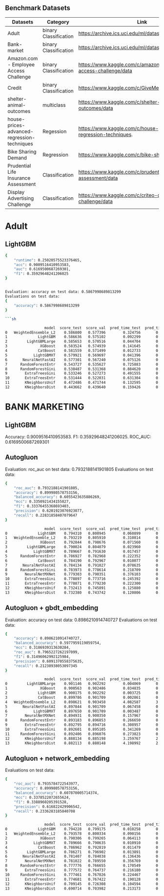 
## Benchmark Datasets

| Datasets | Category | Link |
| -------- | -------- | ---- |
| Adult | binary Classification | https://archive.ics.uci.edu/ml/datasets/Adult |
| Bank-market | binary Classification | https://archive.ics.uci.edu/ml/datasets/Bank+Marketing |
| Amazon.com - Employee Access Challenge | binary Classification | https://www.kaggle.com/c/amazon-employee-access-challenge/data |
| Credit | binary Classification | https://www.kaggle.com/c/GiveMeSomeCredit/data |
| shelter-animal-outcomes | multiclass | https://www.kaggle.com/c/shelter-animal-outcomes/data |
| house-prices-advanced-regression-techniques | Regession | https://www.kaggle.com/c/house-prices-advanced-regression-techniques. |
| Bike Sharing Demand | Regression | https://www.kaggle.com/c/bike-sharing-demand/data |
| Prudential Life Insurance Assessment | Classification | https://www.kaggle.com/c/prudential-life-insurance-assessment/data |
| Display Advertising Challenge | Classification | https://www.kaggle.com/c/criteo-display-ad-challenge/data |




# **Adult**

## LightGBM

```sh
{
    "runtime": 0.25020575523376465,
    "acc": 0.9009516410953583,
    "auc": 0.6169500687269301,
    "f1": 0.35929648241206025
}
```

##

```sh
Evaluation: accuracy on test data: 0.5867998689813299
Evaluations on test data:
{
    "accuracy": 0.5867998689813299
}

```sh

                  model  score_test  score_val  pred_time_test  pred_time_val   fit_time  pred_time_test_marginal  pred_time_val_marginal  fit_time_marginal  stack_level  can_infer  fit_order
0   WeightedEnsemble_L2    0.586800   0.577396        0.324756       0.118791  51.265472                 0.002953                0.000990           0.584490            2       True         13
1              LightGBM    0.586636   0.575102        0.092299       0.021177   0.776972                 0.092299                0.021177           0.776972            1       True          5
2         LightGBMLarge    0.585653   0.570516        0.044704       0.026019   1.422465                 0.044704                0.026019           1.422465            1       True         12
3               XGBoost    0.583524   0.574939        0.141645       0.017584   0.952234                 0.141645                0.017584           0.952234            1       True         11
4              CatBoost    0.581559   0.571499        0.012733       0.013407   9.210831                 0.012733                0.013407           9.210831            1       True          8
5            LightGBMXT    0.579921   0.569697        0.041396       0.035489   1.185030                 0.041396                0.035489           1.185030            1       True          4
6       NeuralNetFastAI    0.577301   0.567240        0.075126       0.065633  39.740945                 0.075126                0.065633          39.740945            1       True          3
7      RandomForestEntr    0.543727   0.535627        0.725883       0.118161   1.602522                 0.725883                0.118161           1.602522            1       True          7
8      RandomForestGini    0.538487   0.531368        0.884620       0.118408   1.365430                 0.884620                0.118408           1.365430            1       True          6
9        ExtraTreesGini    0.533246   0.527273        0.491555       0.108277   0.825006                 0.491555                0.108277           0.825006            1       True          9
10       ExtraTreesEntr    0.531444   0.522031        0.631304       0.118686   0.907277                 0.631304                0.118686           0.907277            1       True         10
11       KNeighborsUnif    0.472486   0.471744        0.132595       0.108453   0.217091                 0.132595                0.108453           0.217091            1       True          1
12       KNeighborsDist    0.443662   0.439640        0.159426       0.107895   0.216901                 0.159426                0.107895           0.216901            1       True          2
```



# **BANK MARKETING**

##  LightGBM

Accuracy: 0.9009516410953583. F1: 0.35929648241206025. ROC_AUC: 0.6169500687269301

## Autogluon

Evaluation: roc_auc on test data: 0.7932188141901805
Evaluations on test data:
```sh
{
    "roc_auc": 0.7932188141901805,
    "accuracy": 0.899980578753156,
    "balanced_accuracy": 0.6055423635886269,
    "mcc": 0.3350921434155827,
    "f1": 0.33376455368693403,
    "precision": 0.6201923076923077,
    "recall": 0.22831858407079647
}
```

```sh
                  model  score_test  score_val  pred_time_test  pred_time_val   fit_time  pred_time_test_marginal  pred_time_val_marginal  fit_time_marginal  stack_level  can_infer  fit_order
0              LightGBM    0.794310   0.800945        0.060899       0.011755   0.376998                 0.060899                0.011755           0.376998            1       True          4
1   WeightedEnsemble_L2    0.793219   0.805910        0.310814       0.213801  37.933798                 0.011362                0.001433           1.795885            2       True         14
2               XGBoost    0.792844   0.798676        0.071560       0.014120   0.329626                 0.071560                0.014120           0.329626            1       True         11
3         LightGBMLarge    0.790024   0.804079        0.023960       0.015402   0.541690                 0.023960                0.015402           0.541690            1       True         13
4            LightGBMXT    0.789667   0.791630        0.017457       0.013695   0.372125                 0.017457                0.013695           0.372125            1       True          3
5      RandomForestEntr    0.786927   0.782968        0.222352       0.110278   1.097945                 0.222352                0.110278           1.097945            1       True          6
6              CatBoost    0.784190   0.792967        0.010077       0.010843   2.254603                 0.010077                0.010843           2.254603            1       True          7
7       NeuralNetFastAI    0.784134   0.791027        0.078635       0.063625  32.907988                 0.078635                0.063625          32.907988            1       True         10
8      RandomForestGini    0.783973   0.778614        0.218709       0.107462   0.889401                 0.218709                0.107462           0.889401            1       True          5
9        NeuralNetMXNet    0.779303   0.790351        0.376103       0.373975  41.118439                 0.376103                0.373975          41.118439            1       True         12
10       ExtraTreesGini    0.778897   0.773716        0.245392       0.107401   0.689204                 0.245392                0.107401           0.689204            1       True          8
11       ExtraTreesEntr    0.778871   0.779230        0.222300       0.121855   0.691060                 0.222300                0.121855           0.691060            1       True          9
12       KNeighborsUnif    0.732413   0.745891        0.125880       0.110743   0.056635                 0.125880                0.110743           0.056635            1       True          1
13       KNeighborsDist    0.732380   0.743742        0.120806       0.110945   0.079304                 0.120806                0.110945           0.079304            1       True          2
```

## Autogluon + gbdt_embedding
Evaluation: accuracy on test data: 0.8986210914740727
Evaluations on test data:
```sh
{
    "accuracy": 0.8986210914740727,
    "balanced_accuracy": 0.5977959119059754,
    "mcc": 0.3186939313630284,
    "roc_auc": 0.7965227262197099,
    "f1": 0.31496062992125984,
    "precision": 0.6091370558375635,
    "recall": 0.21238938053097345
}
```
```sh
                  model  score_test  score_val  pred_time_test  pred_time_val   fit_time  pred_time_test_marginal  pred_time_val_marginal  fit_time_marginal  stack_level  can_infer  fit_order
0         LightGBMLarge    0.901146   0.902292        0.004069       0.018548   2.035835                 0.004069                0.018548           2.035835            1       True         13
1               XGBoost    0.900563   0.902486        0.034835       0.012483   0.140268                 0.034835                0.012483           0.140268            1       True         11
2              LightGBM    0.900175   0.902292        0.003725       0.011452   0.204145                 0.003725                0.011452           0.204145            1       True          4
3              CatBoost    0.899786   0.901709        0.002861       0.007307   0.507490                 0.002861                0.007307           0.507490            1       True          7
4   WeightedEnsemble_L2    0.898621   0.903458        4.082587       3.266741  54.753304                 0.007943                0.005700           1.333156            2       True         14
5       NeuralNetFastAI    0.897844   0.901709        0.067458       0.056914  27.811110                 0.067458                0.056914          27.811110            1       True         10
6            LightGBMXT    0.897650   0.901709        0.003487       0.010666   0.218025                 0.003487                0.010666           0.218025            1       True          3
7        NeuralNetMXNet    0.894931   0.900350        0.157967       0.145453  20.694171                 0.157967                0.145453          20.694171            1       True         12
8      RandomForestEntr    0.893183   0.896853        0.266650       0.126920   0.905921                 0.266650                0.126920           0.905921            1       True          6
9        ExtraTreesEntr    0.892795   0.894716        0.308957       0.123732   0.688299                 0.308957                0.123732           0.688299            1       True          9
10       ExtraTreesGini    0.892601   0.895105        0.341269       0.122086   0.686160                 0.341269                0.122086           0.686160            1       True          8
11     RandomForestGini    0.892406   0.896076        0.273823       0.125934   0.890113                 0.273823                0.125934           0.890113            1       True          5
12       KNeighborsUnif    0.888134   0.885198        3.259767       2.745364   0.013068                 3.259767                2.745364           0.013068            1       True          1
13       KNeighborsDist    0.882113   0.880148        4.198992       2.978011   0.012753                 4.198992                2.978011           0.012753            1       True          2
```

## Autogluon + network_embedding

Evaluations on test data:
```sh
{
    "roc_auc": 0.7935784722543977,
    "accuracy": 0.899980578753156,
    "balanced_accuracy": 0.607870005714374,
    "mcc": 0.3378522072655624,
    "f1": 0.3388960205391528,
    "precision": 0.616822429906542,
    "recall": 0.2336283185840708
}
```

```sh
                  model  score_test  score_val  pred_time_test  pred_time_val   fit_time  pred_time_test_marginal  pred_time_val_marginal  fit_time_marginal  stack_level  can_infer  fit_order
0              LightGBM    0.794228   0.799175        0.010258       0.010874   0.242152                 0.010258                0.010874           0.242152            1       True          4
1   WeightedEnsemble_L2    0.793578   0.800334        0.090156       0.041656   5.314435                 0.001894                0.001483           1.764923            2       True         14
2               XGBoost    0.790306   0.799265        0.064113       0.014503   0.344668                 0.064113                0.014503           0.344668            1       True         11
3            LightGBMXT    0.789666   0.790635        0.010910       0.012148   0.334874                 0.010910                0.012148           0.334874            1       True          3
4              CatBoost    0.786962   0.792819        0.011479       0.012089   4.406275                 0.011479                0.012089           4.406275            1       True          7
5         LightGBMLarge    0.786271   0.796902        0.013891       0.014795   2.962692                 0.013891                0.014795           2.962692            1       True         13
6       NeuralNetFastAI    0.781407   0.784038        0.136436       0.061103  29.894907                 0.136436                0.061103          29.894907            1       True         10
7        NeuralNetMXNet    0.781022   0.789550        0.356769       0.396969  50.516046                 0.356769                0.396969          50.516046            1       True         12
8      RandomForestEntr    0.777776   0.766655        0.170549       0.126777   0.906674                 0.170549                0.126777           0.906674            1       True          6
9        ExtraTreesGini    0.777572   0.764737        0.216180       0.121191   0.689899                 0.216180                0.121191           0.689899            1       True          8
10     RandomForestGini    0.777461   0.767026        0.224467       0.124629   0.792258                 0.224467                0.124629           0.792258            1       True          5
11       ExtraTreesEntr    0.774681   0.767422        0.190128       0.122386   0.694366                 0.190128                0.122386           0.694366            1       True          9
12       KNeighborsUnif    0.709145   0.726308        0.104594       0.211192   0.658563                 0.104594                0.211192           0.658563            1       True          1
13       KNeighborsDist    0.690714   0.703982        0.213173       0.212145   0.643552                 0.213173                0.212145           0.643552            1       True          2

```
